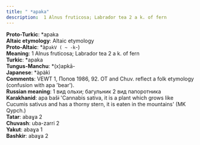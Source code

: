 ```yaml
---
title: " *apaka"
description:  1 Alnus fruticosa; Labrador tea 2 a k. of fern
---
```


<strong>Proto-Turkic</strong>:  *apaka<br>
<strong>Altaic etymology</strong>:  Altaic etymology<br>
<strong> Proto-Altaic</strong>:  *àp`akV ( ~ -k`-)<br>
<strong>Meaning</strong>:  1 Alnus fruticosa; Labrador tea 2 a k. of fern<br>
<strong>Turkic</strong>:  *apaka<br>
<strong>Tungus-Manchu</strong>:  *(x)apkā-<br>
<strong>Japanese</strong>:  *àpàkì<br>
<strong>Comments</strong>:  VEWT 1, Попов 1986, 92. OT and Chuv. reflect a folk etymology (confusion with apa 'bear').<br>
<strong>Russian meaning</strong>:  1 вид ольхи; багульник 2 вид папоротника<br>
<strong>Karakhanid</strong>:  apa bašɨ 'Cannabis sativa, it is a plant which grows like Cucumis sativus and has a thorny stern, it is eaten in the mountains' (MK Qypch.)<br>
<strong>Tatar</strong>:  abaɣa 2<br>
<strong>Chuvash</strong>:  uba-zarri 2<br>
<strong>Yakut</strong>:  abaɣa 1<br>
<strong>Bashkir</strong>:  abaɣa 2<br>


